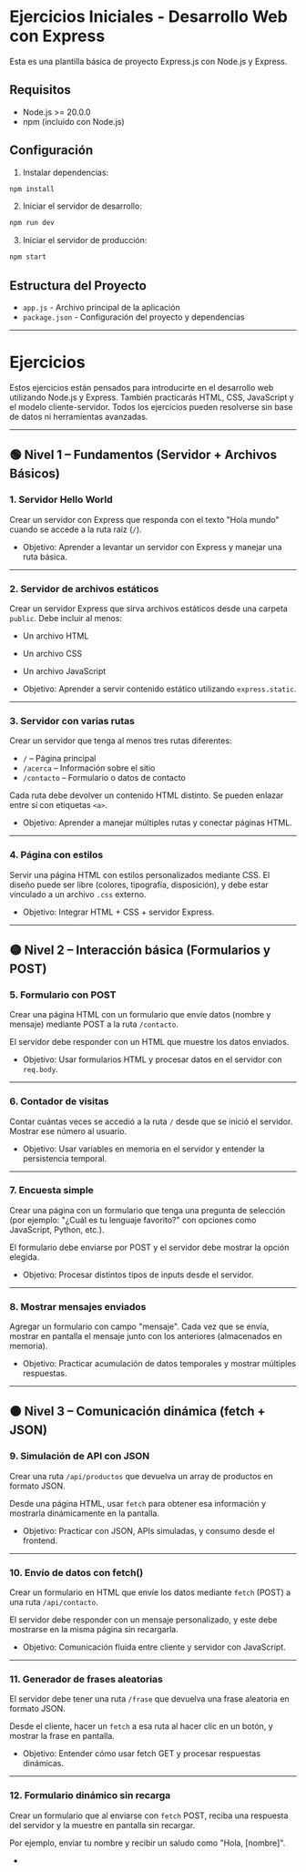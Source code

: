 # Ejercicios Iniciales - Desarrollo Web con Express

Esta es una plantilla básica de proyecto Express.js con Node.js y Express.

## Requisitos

- Node.js >= 20.0.0
- npm (incluido con Node.js)

## Configuración

1. Instalar dependencias:
```bash
npm install
```

2. Iniciar el servidor de desarrollo:
```bash
npm run dev
```

3. Iniciar el servidor de producción:
```bash
npm start
```

## Estructura del Proyecto

- `app.js` - Archivo principal de la aplicación
- `package.json` - Configuración del proyecto y dependencias

---

# Ejercicios

Estos ejercicios están pensados para introducirte en el desarrollo web utilizando Node.js y Express. También practicarás HTML, CSS, JavaScript y el modelo cliente-servidor. Todos los ejercicios pueden resolverse sin base de datos ni herramientas avanzadas.

---

## 🟢 Nivel 1 – Fundamentos (Servidor + Archivos Básicos)

### 1. Servidor Hello World
Crear un servidor con Express que responda con el texto "Hola mundo" cuando se accede a la ruta raíz (`/`).

- Objetivo: Aprender a levantar un servidor con Express y manejar una ruta básica.

---

### 2. Servidor de archivos estáticos
Crear un servidor Express que sirva archivos estáticos desde una carpeta `public`. Debe incluir al menos:

- Un archivo HTML
- Un archivo CSS
- Un archivo JavaScript

- Objetivo: Aprender a servir contenido estático utilizando `express.static`.

---

### 3. Servidor con varias rutas
Crear un servidor que tenga al menos tres rutas diferentes:

- `/` – Página principal
- `/acerca` – Información sobre el sitio
- `/contacto` – Formulario o datos de contacto

Cada ruta debe devolver un contenido HTML distinto. Se pueden enlazar entre sí con etiquetas `<a>`.

- Objetivo: Aprender a manejar múltiples rutas y conectar páginas HTML.

---

### 4. Página con estilos
Servir una página HTML con estilos personalizados mediante CSS. El diseño puede ser libre (colores, tipografía, disposición), y debe estar vinculado a un archivo `.css` externo.

- Objetivo: Integrar HTML + CSS + servidor Express.

---

## 🟡 Nivel 2 – Interacción básica (Formularios y POST)

### 5. Formulario con POST
Crear una página HTML con un formulario que envíe datos (nombre y mensaje) mediante POST a la ruta `/contacto`.

El servidor debe responder con un HTML que muestre los datos enviados.

- Objetivo: Usar formularios HTML y procesar datos en el servidor con `req.body`.

---

### 6. Contador de visitas
Contar cuántas veces se accedió a la ruta `/` desde que se inició el servidor. Mostrar ese número al usuario.

- Objetivo: Usar variables en memoria en el servidor y entender la persistencia temporal.

---

### 7. Encuesta simple
Crear una página con un formulario que tenga una pregunta de selección (por ejemplo: "¿Cuál es tu lenguaje favorito?" con opciones como JavaScript, Python, etc.).

El formulario debe enviarse por POST y el servidor debe mostrar la opción elegida.

- Objetivo: Procesar distintos tipos de inputs desde el servidor.

---

### 8. Mostrar mensajes enviados
Agregar un formulario con campo "mensaje". Cada vez que se envía, mostrar en pantalla el mensaje junto con los anteriores (almacenados en memoria).

- Objetivo: Practicar acumulación de datos temporales y mostrar múltiples respuestas.

---

## 🟠 Nivel 3 – Comunicación dinámica (fetch + JSON)

### 9. Simulación de API con JSON
Crear una ruta `/api/productos` que devuelva un array de productos en formato JSON.

Desde una página HTML, usar `fetch` para obtener esa información y mostrarla dinámicamente en la pantalla.

- Objetivo: Practicar con JSON, APIs simuladas, y consumo desde el frontend.

---

### 10. Envío de datos con fetch()
Crear un formulario en HTML que envíe los datos mediante `fetch` (POST) a una ruta `/api/contacto`.

El servidor debe responder con un mensaje personalizado, y este debe mostrarse en la misma página sin recargarla.

- Objetivo: Comunicación fluida entre cliente y servidor con JavaScript.

---

### 11. Generador de frases aleatorias

El servidor debe tener una ruta `/frase` que devuelva una frase aleatoria en formato JSON.

Desde el cliente, hacer un `fetch` a esa ruta al hacer clic en un botón, y mostrar la frase en pantalla.

- Objetivo: Entender cómo usar fetch GET y procesar respuestas dinámicas.

---

### 12. Formulario dinámico sin recarga

Crear un formulario que al enviarse con `fetch` POST, reciba una respuesta del servidor y la muestre en pantalla sin recargar.

Por ejemplo, enviar tu nombre y recibir un saludo como "Hola, [nombre]".

-
